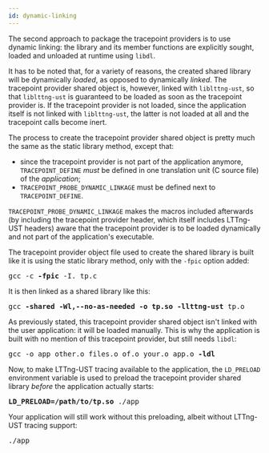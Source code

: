 ```yaml
---
id: dynamic-linking
---
```


The second approach to package the tracepoint providers is to use
dynamic linking: the library and its member functions are explicitly
sought, loaded and unloaded at runtime using `libdl`.

It has to be noted that, for a variety of reasons, the created shared
library will be dynamically _loaded_, as opposed to dynamically
_linked_. The tracepoint provider shared object is, however, linked
with `liblttng-ust`, so that `liblttng-ust` is guaranteed to be loaded
as soon as the tracepoint provider is. If the tracepoint provider is
not loaded, since the application itself is not linked with
`liblttng-ust`, the latter is not loaded at all and the tracepoint calls
become inert.

The process to create the tracepoint provider shared object is pretty
much the same as the static library method, except that:

  * since the tracepoint provider is not part of the application
    anymore, `TRACEPOINT_DEFINE` _must_ be defined in one translation
    unit (C source file) of the _application_;
  * `TRACEPOINT_PROBE_DYNAMIC_LINKAGE` must be defined next to
    `TRACEPOINT_DEFINE`.

`TRACEPOINT_PROBE_DYNAMIC_LINKAGE` makes the macros included afterwards
(by including the tracepoint provider header, which itself includes
LTTng-UST headers) aware that the tracepoint provider is to be loaded
dynamically and not part of the application's executable.

The tracepoint provider object file used to create the shared library
is built like it is using the static library method, only with the
`-fpic` option added:

<pre class="term">
gcc -c <strong>-fpic</strong> -I. tp.c
</pre>

It is then linked as a shared library like this:

<pre class="term">
gcc <strong>-shared -Wl,--no-as-needed -o tp.so -llttng-ust</strong> tp.o
</pre>

As previously stated, this tracepoint provider shared object isn't
linked with the user application: it will be loaded manually. This is
why the application is built with no mention of this tracepoint
provider, but still needs `libdl`:

<pre class="term">
gcc -o app other.o files.o of.o your.o app.o <strong>-ldl</strong>
</pre>

Now, to make LTTng-UST tracing available to the application,
the `LD_PRELOAD` environment variable is used to preload the
tracepoint provider shared library _before_ the application actually
starts:

<pre class="term">
<strong>LD_PRELOAD=/path/to/tp.so</strong> ./app
</pre>

Your application will still work without this preloading, albeit without
LTTng-UST tracing support:

<pre class="term">
./app
</pre>
